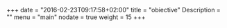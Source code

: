 +++
date = "2016-02-23T09:17:58+02:00"
title = "obiective"
Description = ""
menu = "main"
nodate = true
weight = 15
+++

